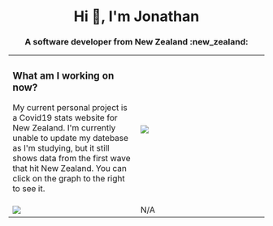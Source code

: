 <h1 align="center">Hi 👋, I'm Jonathan</h1>
<h3 align="center">A software developer from New Zealand :new_zealand: </h3>

<table width=100%>
  <tr>
    <td width=50%>
      <h3>What am I working on now?</h3>
      <p> My current personal project is a Covid19 stats website for New Zealand. I'm currently unable to update my datebase as I'm studying, but it still shows data from the first wave that hit New Zealand. You can click on the graph to the right to see it.</p>
    </td> 
    <td width=50%>
      <a href="https://rabadunk.github.io/COVID19/">
      <img src="https://c19-widget.vercel.app/" link/>
      </a>
    </td>   
  </tr>
  
  <tr>
    <td>
    <img src="https://spotify-silk.vercel.app/api/spotify-playing" />
    </td>
    <td>
      N/A
    </td>
  </tr>
  
</table>

